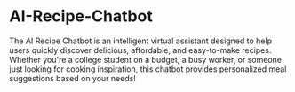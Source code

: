 # AI-Recipe-Chatbot
The AI Recipe Chatbot is an intelligent virtual assistant designed to help users quickly discover delicious, affordable, and easy-to-make recipes. Whether you're a college student on a budget, a busy worker, or someone just looking for cooking inspiration, this chatbot provides personalized meal suggestions based on your needs!
